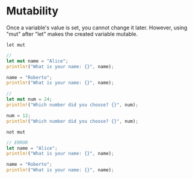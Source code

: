# Mutability

Once a variable's value is set, you cannot change it later. However, using "mut" after "let" makes the created variable mutable.

`let mut`

```rust
//
let mut name = "Alice";
println!("What is your name: {}", name);

name = "Roberto";
println!("What is your name: {}", name);
```

```rust
//
let mut num = 24;
println!("Which number did you choose? {}", num);

num = 12;
println!("Which number did you choose? {}", num);
```

`not mut`

```rust
// ERROR
let name = "Alice";
println!("What is your name: {}", name);

name = "Roberto";
println!("What is your name: {}", name);
```

